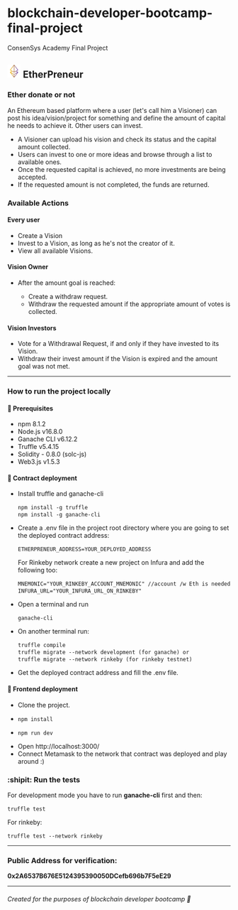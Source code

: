 # blockchain-developer-bootcamp-final-project

ConsenSys Academy Final Project

## <img src="./public/images/favicon.png" alt="drawing" width="30px"/> EtherPreneur

### Ether donate or not

<p>An Ethereum based platform where a user (let's call him a Visioner) can post his idea/vision/project for something and define the amount of capital he needs to achieve it.
Other users can invest.</p>

<ul>
  <li>A Visioner can upload his vision and check its status and the capital amount collected.</li>
  <li>Users can invest to one or more ideas and browse through a list to available ones.</li>
  <li>Once the requested capital is achieved, no more investments are being accepted.</li>
  <li>If the requested amount is not completed, the funds are returned.
</ul>

### Available Actions

#### Every user

<ul>
    <li>Create a Vision</li>
    <li>Invest to a Vision, as long as he's not the creator of it.</li>
    <li>View all available Visions.</li>
</ul>

#### Vision Owner

<ul>
  <li>After the amount goal is reached:</li>
    <ul>
        <li>Create a withdraw request.</li>
        <li>Withdraw the requested amount if the appropriate amount of votes is collected.</li>
    </ul>
</ul>

#### Vision Investors

<ul>
    <li>Vote for a Withdrawal Request, if and only if they have invested to its Vision.</li>
    <li>Withdraw their invest amount if the Vision is expired and the amount goal was not met.</li>
</ul>
<hr/>

### How to run the project locally

#### 🔌 Prerequisites

<ul>
<li>npm 8.1.2</li>
<li>Node.js v16.8.0</li>
<li>Ganache CLI v6.12.2 </li>
<li>Truffle v5.4.15 </li>
<li>Solidity - 0.8.0 (solc-js) </li>
<li>Web3.js v1.5.3 </li>
</ul>

#### 🔹 Contract deployment

<ul>

<li> Install truffle and ganache-cli</li>

    npm install -g truffle
    npm install -g ganache-cli

<li> Create a .env file in the project root directory where you are going to set the deployed contract address:

    ETHERPRENEUR_ADDRESS=YOUR_DEPLOYED_ADDRESS

For Rinkeby network create a new project on Infura and add the following too:

    MNEMONIC="YOUR_RINKEBY_ACCOUNT_MNEMONIC" //account /w Eth is needed
    INFURA_URL="YOUR_INFURA_URL_ON_RINKEBY"

</li>
<li>Open a terminal and run

    ganache-cli

</li>
<li>On another terminal run:

    truffle compile
    truffle migrate --network development (for ganache) or
    truffle migrate --network rinkeby (for rinkeby testnet)

</li>
<li>Get the deployed contract address and fill the .env file.</li>

</ul>

#### 🔹 Frontend deployment

<ul>
    <li>Clone the project.</li>
    <li>

    npm install

</li>
<li>

    npm run dev

</li>
<li> Open http://localhost:3000/ </li>
<li>Connect Metamask to the network that contract was deployed and play around :)</li>
</ul>

### :shipit: Run the tests

For development mode you have to run <b>ganache-cli</b> first and then:

    truffle test

For rinkeby:

    truffle test --network rinkeby

<hr/>


### Public Address for verification:

<p><b>0x2A6537B676E5124395390050DCefb696b7F5eE29</b></p>

<hr/>

###### Created for the purposes of blockchain developer bootcamp 💙

